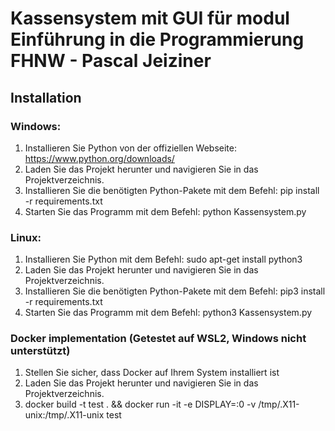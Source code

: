 # Kassensystem mit GUI für modul Einführung in die Programmierung FHNW - Pascal Jeiziner

## Installation
### Windows:
1. Installieren Sie Python von der offiziellen Webseite: https://www.python.org/downloads/
2. Laden Sie das Projekt herunter und navigieren Sie in das Projektverzeichnis.
3. Installieren Sie die benötigten Python-Pakete mit dem Befehl: pip install -r requirements.txt
4. Starten Sie das Programm mit dem Befehl: python Kassensystem.py

### Linux:
1. Installieren Sie Python mit dem Befehl: sudo apt-get install python3
2. Laden Sie das Projekt herunter und navigieren Sie in das Projektverzeichnis.
3. Installieren Sie die benötigten Python-Pakete mit dem Befehl: pip3 install -r requirements.txt
4. Starten Sie das Programm mit dem Befehl: python3 Kassensystem.py

### Docker implementation (Getestet auf WSL2, Windows nicht unterstützt)
1. Stellen Sie sicher, dass Docker auf Ihrem System installiert ist
2. Laden Sie das Projekt herunter und navigieren Sie in das Projektverzeichnis. 
3. docker build -t test . && docker run -it -e DISPLAY=:0 -v /tmp/.X11-unix:/tmp/.X11-unix test